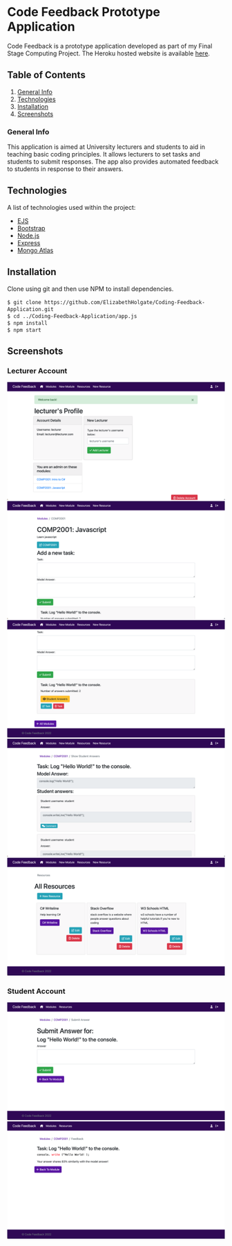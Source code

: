 # Code Feedback Prototype Application
Code Feedback is a prototype application developed as part of my Final Stage Computing Project. The Heroku hosted website is available [here](https://code-feedback.herokuapp.com/).

## Table of Contents
1. [General Info](#general-info)
2. [Technologies](#technologies)
3. [Installation](#installation)
4. [Screenshots](#screenshots)
### General Info
This application is aimed at University lecturers and students to aid in teaching basic coding principles. It allows lecturers to set tasks and students to submit responses. The app also provides automated feedback to students in response to their answers.
## Technologies
A list of technologies used within the project:
* [EJS](https://ejs.co)
* [Bootstrap](https://getbootstrap.com/docs/5.1/getting-started/introduction/)
* [Node.js](https://nodejs.org/en/)
* [Express](http://expressjs.com)
* [Mongo Atlas](https://www.mongodb.com/atlas)
## Installation
Clone using git and then use NPM to install dependencies.
```
$ git clone https://github.com/ElizabethHolgate/Coding-Feedback-Application.git
$ cd ../Coding-Feedback-Application/app.js
$ npm install
$ npm start
```
## Screenshots
### Lecturer Account
![Lecturer Profile](./screenshots/Lecturer_Profile.png?raw=true "Lecturer Profile")
![Module view 1](./screenshots/Module1.png?raw=true "Module view 1")
![Module view 2](./screenshots/Module2.png?raw=true "Module view 2")
![View student answers](./screenshots/Student_Answers.png?raw=true "Student Answers")
![Resources](./screenshots/All_Resources.png?raw=true "Resources")
### Student Account
![Submit answer](./screenshots/Submit_Answer.png?raw=true "Submit Answers")
![Feedback](./screenshots/Auto_Feedback.png?raw=true "Automated Feedback")
